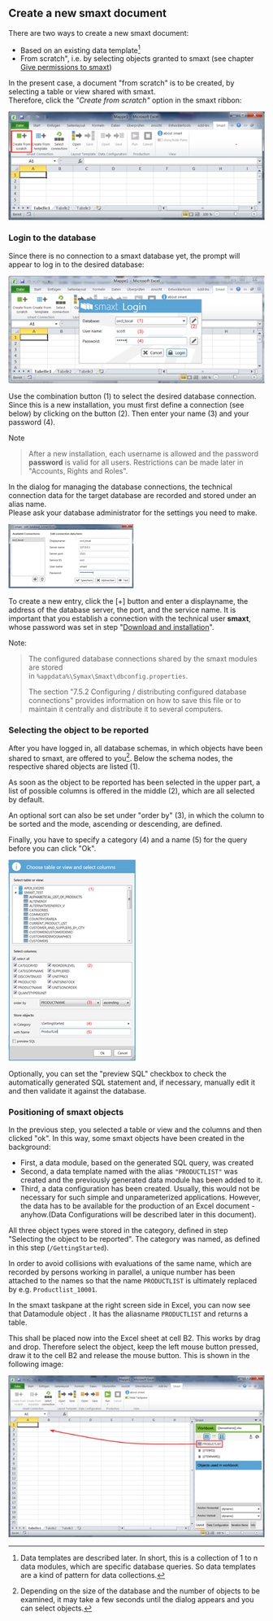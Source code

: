 ## Create a new smaxt document

There are two ways to create a new smaxt document:

* Based on an existing data template[^1]
* From scratch", i.e. by selecting objects granted to smaxt
  \(see chapter [Give permissions to smaxt](/installation/give-permissions-to-smaxt.md)\)

In the present case, a document "from scratch" is to be created, by selecting a table or view shared with smaxt.  
 Therefore, click the _"Create from scratch"_ option in the smaxt ribbon:

![](/assets/create-from-scratch.png)

### Login to the database

Since there is no connection to a smaxt database yet, the prompt will appear to log in to the desired database:

![](/assets/smaxt-db-login.png)

Use the combination button \(1\) to select the desired database connection. Since this is a new installation, you must first define a connection \(see below\) by clicking on the button \(2\). Then enter your name \(3\) and your password \(4\).

Note

> After a new installation, each username is allowed and the password **password** is valid for all users. Restrictions can be made later in "Accounts, Rights and Roles".

In the dialog for managing the database connections, the technical connection data for the target database are recorded and stored under an alias name.  
  Please ask your database administrator for the settings you need to make.

![](/assets/smaxt-database-settings.png)

To create a new entry, click the \[+\] button and enter a displayname, the address of the database server, the port, and the service name. It is important that you establish a connection with the technical user **smaxt**, whose password was set in step "[Download and installation](/installation/dld-core.md)".

Note:

> The configured database connections shared by the smaxt modules are stored  
> in `%appdata%\Symax\Smaxt\dbconfig.properties`.
>
> The section "7.5.2 Configuring / distributing configured database connections" provides information on how to save this file or to maintain it centrally and distribute it to several computers.

### Selecting the object to be reported

After you have logged in, all database schemas, in which objects have been shared to smaxt, are offered to you[^2]. Below the schema nodes, the respective shared objects are listed \(1\).

As soon as the object to be reported has been selected in the upper part, a list of possible columns is offered in the middle \(2\), which are all selected by default.

An optional sort can also be set under "order by" \(3\), in which the column to be sorted and the mode, ascending or descending, are defined.

Finally, you have to specify a category \(4\) and a name \(5\) for the query before you can click "Ok".

![](/assets/smaxt-choose-table-or-view.png)

Optionally, you can set the "preview SQL" checkbox to check the automatically generated SQL statement and, if necessary, manually edit it and then validate it against the database.

### Positioning of smaxt objects

In the previous step, you selected a table or view and the columns and then clicked "ok".  In this way, some smaxt objects have been created in the background:

* First, a data module, based on the generated SQL query, was created
* Second, a data template named with the alias `"PRODUCTLIST"` was created and the previously generated data module has been added to it.
* Third, a data configuration has been created. Usually, this would not be necessary for such simple and unparameterized applications. However, the data has to be available for the production of an Excel document - anyhow.\(Data Configurations will be described later in this document\).

All three object types were stored in the category, defined in step "Selecting the object to be reported". The category was named, as defined in this step \(`/GettingStarted`\).

In order to avoid collisions with evaluations of the same name, which are recorded by persons working in parallel, a unique number has been attached to the names so that the name `PRODUCTLIST` is ultimately replaced by e.g. `Productlist_10001`.

In the smaxt taskpane at the right screen side in Excel, you can now see that Datamodule object . It has the aliasname  `PRODUCTLIST` and returns a table.

This shall be placed now into the Excel sheet at cell B2.  This works by drag and drop. Therefore select the object, keep the left mouse button pressed, draw it to the cell B2 and release the mouse button. This is shown in the following image:

![](/assets/drag-object-to-excel.png)

[^1]: Data templates are described later. In short, this is a collection of 1 to n data modules, which are specific database queries. So data templates are a kind of pattern for data collections.

[^2]: Depending on the size of the database and the number of objects to be examined, it may take a few seconds until the dialog appears and you can select objects.

